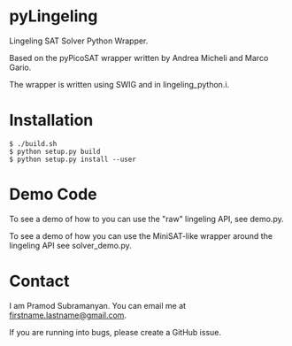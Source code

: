 # pyLingeling

Lingeling SAT Solver Python Wrapper.

Based on the pyPicoSAT wrapper written by Andrea Micheli and Marco Gario.

The wrapper is written using SWIG and in lingeling_python.i.

# Installation

    $ ./build.sh
    $ python setup.py build
    $ python setup.py install --user

# Demo Code

To see a demo of how to you can use the "raw" lingeling API, see demo.py.

To see a demo of how you can use the MiniSAT-like wrapper around the lingeling
API see solver_demo.py.

# Contact

I am Pramod Subramanyan. You can email me at firstname.lastname@gmail.com.

If you are running into bugs, please create a GitHub issue.

